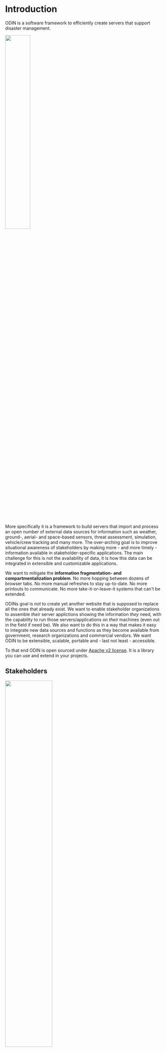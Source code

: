 # Introduction

ODIN is a software framework to efficiently create servers that support disaster management. 

<img class="mono right" src="./img/info-fragmentation.svg" width="40%"/>

More specifically it is a framework to build servers that import and process an open number of external data sources for information such as weather, ground-, aerial- and space-based sensors, threat assessment, simulation, vehicle/crew tracking and many more. The over-arching goal is to improve situational awareness of stakeholders by making more - and more timely - information available in stakeholder-specific applications. The main challenge for this is not the availability of data, it is how this data can be integrated in extensible and customizable applications. 

We want to mitigate the **information fragmentation- and compartmentalization problem**. No more hopping between dozens of browser tabs. No more manual refreshes to stay up-to-date. No more printouts to communicate. No more take-it-or-leave-it systems that can't be extended.

ODINs goal is *not* to create yet another website that is supposed to replace all the ones that already exist. We want to enable stakeholder organizations to assemble *their* server applictions showing the information *they* need, with the capability to run those servers/applications on *their* machines (even out in the field if need be). We also want to do this in a way that makes it easy to integrate new data sources and functions as they become available from government, research organizations and commercial vendors. We want ODIN to be extensible, scalable, portable and - last not least - accessible.

To that end ODIN is open sourced under [Apache v2 license](http://www.apache.org/licenses/LICENSE-2.0). It is a library you can use and extend in your projects. 

## Stakeholders

<img class="mono left" src="./img/stakeholders.svg" width="55%"/>

Our vision for ODIN goes beyond a single stakeholder. We want it to be an open (freely available) platform for both users and developers. The ODIN maintainers are just one part of the puzzle, developing and maintaining the core framework other developers can build on. We only see our role in creating generic components that implement a consistent, extensible and scalable architecture. 

User stakeholders are more than just responder organizations (of which there are many). We also envision local communities who want to improve their level of preparedness / disaster planning. Another example would be utility providers monitoring critical infrastructure. The common goal for such user stakeholders is to enhance their situational awareness but what information that entails depends on the specific incident type, stakeholder and location. 

What holds for most user stakeholder organizations is that they lack the resources to develop respective systems from scratch. The stakeholders who do have development capacity often find themselves reinventing the wheel. The stakeholders who subscribe to commercial services have no way to tailor or extend such services.

There is no single organization that could develop all service components on its own. Commercial vendors come up with new sensors. Research organizations develop new forecast models and simulators. What holds for all such provider stakeholders is that they want to focus on their specific expertise. They don't want to duplicate existing functions just to make their products available. If they do so it just increases the information fragmentation problem we started with.

ODIN aspires to become the common ground on which stakeholders can meet - free, open and extensible for all. 


## Underlying SW Architecture/Design

<img class="mono right" src="./img/actors-mono.svg" width="35%"/>

To be that common basis ODIN needs a strong architectural foundation. Since ODINs main task is to collect and then process data from various independent external sources we need good support for concurrent computation - one of the most challenging topics for software development. ODIN meets this challenge by using the [Actor Programming Model](https://en.wikipedia.org/wiki/Actor_model): asynchronously executing objects which only communicate through messages and don't share internal state (see [odin_actor](odin_actor/odin_actor.md) and [The Actor Programming Model](odin_actor/actor_basics.md) for details). 

ODIN also has to work with existing software. There is a large collection of existing work we want to build on, such as fire-behavior and micro grid wind simulators (e.g. [WindNinja](https://weather.firelab.org/windninja/)) and general geospatial data processing libraries (e.g. [GDAL](https://gdal.org/)). Given the binary nature of many of the underlying data formats, the need to efficiently use 3rd-party native libraries, the challenges of concurrent programming and the portability we strive for we chose [Rust](https://www.rust-lang.org/) as the implementation platform as it gives us

- language intrinsic memory- and thread- safety
- a well defined [Application Binary Interface](https://en.wikipedia.org/wiki/Application_binary_interface)
- a comprehensive cross-platform [standard library](https://doc.rust-lang.org/std/index.html)
- a huge external [eco-system](https://crates.io/)
- good [asynchronous programming support](https://rust-lang.github.io/async-book/), both in the language and its libraries
- powerful abstraction features for large scale program design
- a mature, consistent tool chain (especially including dependency management)
- high efficiency / low system overhead (one of Rusts design goals is "zero cost abstraction")

What do we want to build on that basis? 


## ODIN Application Types

While ODIN contains all sort of command line tools, the primary targets are three types of applications:

- user servers - providing data visualization for end users
- edge servers - factoring out network-, compute- and data volume-intense tasks to dedicated machinery 
- monitors - listening on sensor data and potentially sending out alarm notifications

All are built from the same ODIN components and follow the same architectural design outlined above.


### User Servers

ODIN user servers are not supposed to handle millions of requests from large numbers of simultaneous but isolated users. The servers we mainly target support medium size workgroups of stakeholder users (<1000) with the need for:

- automatic data update (also for low latency tracking data)
- collaboration (synchronized views)
 
The main application model for user servers is a [Single Page Application](https://en.wikipedia.org/wiki/Single-page_application). The main user interface is a web browser - ODIN does not require end user installation and can be used on existing machinery.

<img class="mono left" src="./img/odin-spa-mono.svg" width="45%"/>

A Single Page Application (SPA) mainly uses two types of actors: importers and a SPAServer. An Importer is a dedicated component to handle a single external data source, including data retrieval schedule and translation into ODIN internal format (if required). Importers are completely independent of each other which makes it simple to add new ones. Their results are sent via messages to a SPA-Server actor that distributes the information to connected users. 

The SPA-Server actor utilizes MicroService objects that are managing static and dynamic content which is shown as separate layers on the served web page. Static content mostly consists of HTML and associated Javascript modules. It can be initialized from files or compiled into stand-alone executables and is served via http(s) protocol. 

Stand alone ODIN SPA servers do not require any additional files/installation other than the executable itself (see [odin_build](odin_build/odin_build.md) for details). They can be thought of as traditional desktop applications that just use a browser as the user interface.

To ensure realtime update of low latency data (down to 1Hz) such as tracked objects ODIN utilizes [WebSockets](https://en.wikipedia.org/wiki/WebSocket) that are managed by the MicroService objects, and processed in the browser by ODINs Javascript modules (assets).

For geospatial display in the browser ODIN uses the open source [CesiumJS](https://cesium.com/platform/cesiumjs/) library, which is built on top of [WebGL](https://en.wikipedia.org/wiki/WebGL) and hence supports hardware accelerated 3D graphics to display a virtual globe.

ODINs user interface components such as (movable) windows, lists and buttons are implemented with ODINs own Javascript library that resembles a traditional desktop and is highly (user-) configurable.


### Edge Servers

ODIN edge servers are the means to make ODIN applications scalable - they provide condensed/consolidated input data for user servers by factoring out high computational workloads and/or large input data volumes into dedicated machines with high speed network access. Edge servers are primarily used to reduce downstream processing and data volume.

<img class="mono right" src="./img/odin-edge-mono.svg" width="45%"/>

Assume for instance micro-grid (location/terrain- aware) wind forecast for a given incident area, such as provided by [WindNinja](https://weather.firelab.org/windninja/). This not only requires high speed machinery to execute the simulation but also needs significant bandwidth/connectivity to periodically obtain the required input data such as weather forecasts and station reports, high resolution digital elevation models, vegetation/fuel models and more. The user-facing results of the simulation can be compiled into relatively simple text (CSV) files containing a wind vector grid in the area of interest. 

As a general rule we want to be able to run functions where the data is most easily accessible. For information that is obtained from sensors in the field (such as local tracking data) that can be a local incident command server. For functions that use large amounts of input such as NOAA weather forecasts this can be a high speed data center. For functions that are computationally expensive this should be a super computer.


### Monitors

<img class="mono right" src="./img/odin-monitor-mono.svg" width="45%"/>

This class of applications mostly automates alarm notifications by monitoring sensor input to detect critical conditions, vetting them by sensor data post-processsing or retrieval of supporting evidence, eliminating duplicates, and then sending out notifications via 3rd party notification channels such as text messages or [Slack](https://slack.com/) channels.

Sensor input can be obtained from directly connected devices or from own or external edge servers. 

Monitors can combine/correlate different sensor systems (e.g. ground based and satellite sensors). 

## Examples

To get an idea of what ODIN servers might look like on end user machines we refer to recordings of some of our recent talks:

* [Cesium DevCon 2025](https://www.youtube.com/watch?v=n2uRriuTWdU&list=PLONdwUX5Dqocrmxc6rWp82X9-eWcpN2Md&index=4)
* [TFRSAC spring 2023](https://www.youtube.com/watch?v=b9DfMBYCe-s&t=4950s)
* [TFRSAC fall 2022](https://www.youtube.com/watch?v=gCBXOaybDLA)

